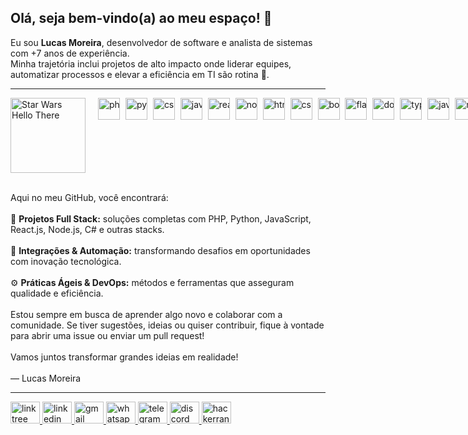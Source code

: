 <!-- Título e apresentação inicial -->
<h2>Olá, seja bem-vindo(a) ao meu espaço! 👋</h2>

<!-- Parágrafo falando um pouco sobre você -->
<p>
  Eu sou <strong>Lucas Moreira</strong>, desenvolvedor de software e analista de sistemas com +7 anos de experiência.<br>
  Minha trajetória inclui projetos de alto impacto onde liderar equipes, automatizar processos e elevar a eficiência em TI são rotina 🚀.
</p>

<hr />

<!--
  Div principal em Flexbox, para colocar o GIF (esquerda) e os ícones (logo à direita) na mesma linha.
  - display: flex -> ativa o modo flex.
  - align-items: flex-start -> alinha pelo topo (início vertical).
  - gap: 20px -> espaço horizontal entre o GIF e os ícones.
-->
<div style="
  display: flex; 
  align-items: flex-start; 
  gap: 20px; 
">

  <!-- GIF à esquerda, com altura maior -->
  <div>
    <!-- height define o tamanho do GIF; ajuste se preferir maior ou menor -->
    <img 
      src="https://media1.tenor.com/m/0Akz_GWDQyQAAAAC/star-wars-hello-there.gif"
      alt="Star Wars Hello There"
      style="height:120px;"
    />
  </div>

  <!-- Ícones à direita do GIF -->
  <div style="white-space: nowrap;">
    <!-- A altura (height: 35px) deixa os ícones maiores do que 25px. Ajuste à vontade. -->
    <img src="https://cdn.jsdelivr.net/gh/devicons/devicon/icons/php/php-original.svg" alt="php" style="height:35px; margin-right:5px;" />
    <img src="https://cdn.jsdelivr.net/gh/devicons/devicon/icons/python/python-original.svg" alt="python" style="height:35px; margin-right:5px;" />
    <img src="https://cdn.jsdelivr.net/gh/devicons/devicon/icons/csharp/csharp-original.svg" alt="csharp" style="height:35px; margin-right:5px;" />
    <img src="https://cdn.jsdelivr.net/gh/devicons/devicon/icons/javascript/javascript-original.svg" alt="javascript" style="height:35px; margin-right:5px;" />
    <img src="https://cdn.jsdelivr.net/gh/devicons/devicon/icons/react/react-original.svg" alt="react" style="height:35px; margin-right:5px;" />
    <img src="https://cdn.jsdelivr.net/gh/devicons/devicon/icons/nodejs/nodejs-original.svg" alt="nodejs" style="height:35px; margin-right:5px;" />
    <img src="https://cdn.jsdelivr.net/gh/devicons/devicon/icons/html5/html5-original.svg" alt="html5" style="height:35px; margin-right:5px;" />
    <img src="https://cdn.jsdelivr.net/gh/devicons/devicon/icons/css3/css3-original.svg" alt="css3" style="height:35px; margin-right:5px;" />
    <img src="https://cdn.jsdelivr.net/gh/devicons/devicon/icons/bootstrap/bootstrap-original.svg" alt="bootstrap" style="height:35px; margin-right:5px;" />
    <img src="https://cdn.jsdelivr.net/gh/devicons/devicon/icons/flask/flask-original.svg" alt="flask" style="height:35px; margin-right:5px;" />
    <img src="https://cdn.jsdelivr.net/gh/devicons/devicon/icons/dotnetcore/dotnetcore-original.svg" alt="dotnetcore" style="height:35px; margin-right:5px;" />
    <img src="https://cdn.jsdelivr.net/gh/devicons/devicon/icons/typescript/typescript-original.svg" alt="typescript" style="height:35px; margin-right:5px;" />
    <img src="https://cdn.jsdelivr.net/gh/devicons/devicon/icons/java/java-original.svg" alt="java" style="height:35px; margin-right:5px;" />
    <img src="https://cdn.jsdelivr.net/gh/devicons/devicon/icons/mysql/mysql-original.svg" alt="mysql" style="height:35px; margin-right:5px;" />
    <img src="https://cdn.jsdelivr.net/gh/devicons/devicon/icons/postgresql/postgresql-original.svg" alt="postgresql" style="height:35px; margin-right:5px;" />
    <img src="https://cdn.jsdelivr.net/gh/devicons/devicon/icons/git/git-original.svg" alt="git" style="height:35px; margin-right:5px;" />
    <img src="https://cdn.jsdelivr.net/gh/devicons/devicon/icons/docker/docker-original.svg" alt="docker" style="height:35px; margin-right:5px;" />
    <img src="https://cdn.jsdelivr.net/gh/devicons/devicon/icons/amazonwebservices/amazonwebservices-line-wordmark.svg" alt="aws" style="height:35px; margin-right:5px;" />
    <img src="https://cdn.jsdelivr.net/gh/devicons/devicon/icons/azure/azure-original.svg" alt="azure" style="height:35px; margin-right:5px;" />
  </div>

</div> <!-- Fim da div flex -->

<br />

<!-- Seção de texto com mais informações -->
<p>
  Aqui no meu GitHub, você encontrará:<br><br>
  🚀 <strong>Projetos Full Stack:</strong> soluções completas com PHP, Python, JavaScript, React.js, Node.js, C# e outras stacks.<br><br>
  🔌 <strong>Integrações & Automação:</strong> transformando desafios em oportunidades com inovação tecnológica.<br><br>
  ⚙️ <strong>Práticas Ágeis & DevOps:</strong> métodos e ferramentas que asseguram qualidade e eficiência.<br><br>
  Estou sempre em busca de aprender algo novo e colaborar com a comunidade.  
  Se tiver sugestões, ideias ou quiser contribuir, fique à vontade para abrir uma issue ou enviar um pull request!<br><br>
  Vamos juntos transformar grandes ideias em realidade!<br><br>
  — Lucas Moreira
</p>

<hr />

<!-- Ícones de contato (LinkedIn, email, etc.) -->
<div>
  <a href="https://linktr.ee/seudomain">
    <img src="https://raw.githubusercontent.com/maurodesouza/profile-readme-generator/master/src/assets/icons/social/linktree/default.svg" width="47" height="35" alt="linktree logo" />
  </a>
  <a href="https://www.linkedin.com/in/lucasabmoreira/">
    <img src="https://raw.githubusercontent.com/maurodesouza/profile-readme-generator/master/src/assets/icons/social/linkedin/default.svg" width="47" height="35" alt="linkedin logo" />
  </a>
  <a href="mailto:lucasabmoreira@gmail.com">
    <img src="https://raw.githubusercontent.com/maurodesouza/profile-readme-generator/master/src/assets/icons/social/gmail/default.svg" width="47" height="35" alt="gmail logo" />
  </a>
  <a href="https://wa.me/5521996582217">
    <img src="https://raw.githubusercontent.com/maurodesouza/profile-readme-generator/master/src/assets/icons/social/whatsapp/default.svg" width="47" height="35" alt="whatsapp logo" />
  </a>
  <a href="https://t.me/yourtelegramusername">
    <img src="https://raw.githubusercontent.com/maurodesouza/profile-readme-generator/master/src/assets/icons/social/telegram/default.svg" width="47" height="35" alt="telegram logo" />
  </a>
  <a href="https://discordapp.com/users/yourdiscordid">
    <img src="https://raw.githubusercontent.com/maurodesouza/profile-readme-generator/master/src/assets/icons/social/discord/default.svg" width="47" height="35" alt="discord logo" />
  </a>
  <a href="https://www.hackerrank.com/yourusername">
    <img src="https://raw.githubusercontent.com/maurodesouza/profile-readme-generator/master/src/assets/icons/social/hackerrank/default.svg" width="47" height="35" alt="hackerrank logo" />
  </a>
</div>
